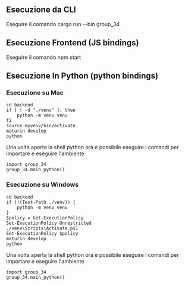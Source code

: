 ## Esecuzione da CLI
Eseguire il comando 
    cargo run --bin group_34

## Esecuzione Frontend (JS bindings)
Eseguire il comando
    npm start

## Esecuzione In Python (python bindings)

### Esecuzione su Mac
    cd backend
    if [ ! -d "./venv" ]; then
        python -m venv venv
    fi
    source myvenv/bin/activate
    maturin develop
    python

Una volta aperta la shell python ora è possibile eseguire i comandi per importare e eseguire l'ambiente

    import group_34
    group_34.main_python()

### Esecuzione su Windows
    cd backend
    if (!(Test-Path ./venv)) {
        python -m venv venv
    }
    $policy = Get-ExecutionPolicy
    Set-ExecutionPolicy Unrestricted
    ./venv\Scripts\Activate.ps1
    Set-ExecutionPolicy $policy
    maturin develop
    python

Una volta aperta la shell python ora è possibile eseguire i comandi per importare e eseguire l'ambiente

    import group_34
    group_34.main_python()
